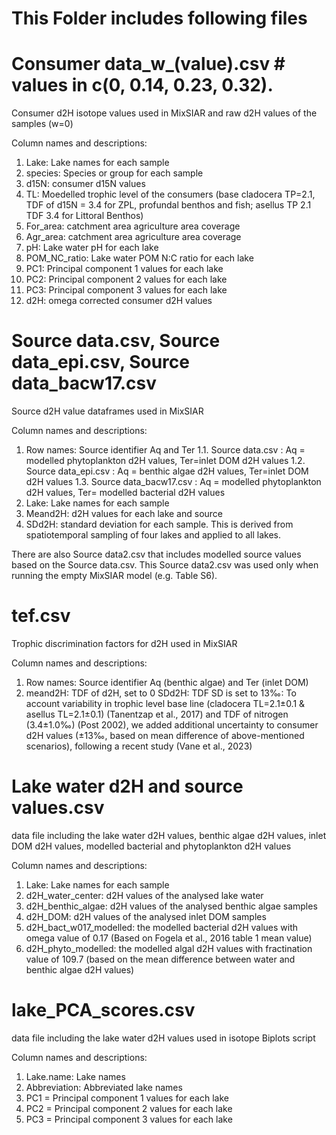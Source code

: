 # This Folder includes following files # 

# Consumer data_w_(value).csv # values in c(0, 0.14, 0.23, 0.32). 
Consumer d2H isotope values used in MixSIAR and raw d2H values of the samples (w=0)

Column names and descriptions: 
1. Lake: Lake names for each sample
2. species: Species or group for each sample
3. d15N: consumer d15N values
4. TL: Moedelled trophic level of the consumers (base cladocera TP=2.1, TDF of d15N = 3.4 for ZPL, profundal benthos and fish; asellus TP 2.1 TDF 3.4 for Littoral Benthos)
5. For_area: catchment area agriculture area coverage 
6. Agr_area: catchment area agriculture area coverage 
7. pH: Lake water pH for each lake
8. POM_NC_ratio: Lake water POM N:C ratio for each lake
9. PC1: Principal component 1 values for each lake
10. PC2: Principal component 2 values for each lake
11. PC3: Principal component 3 values for each lake
12. d2H: omega corrected consumer d2H values

# Source data.csv, Source data_epi.csv, Source data_bacw17.csv #
Source d2H value dataframes used in MixSIAR

Column names and descriptions:  
1. Row names: Source identifier Aq and Ter
    1.1. Source data.csv : Aq = modelled phytoplankton d2H values, Ter=inlet DOM d2H values
    1.2. Source data_epi.csv : Aq = benthic algae d2H values, Ter=inlet DOM d2H values
    1.3. Source data_bacw17.csv : Aq = modelled phytoplankton d2H values, Ter= modelled bacterial d2H values
3. Lake: Lake names for each sample
4. Meand2H: d2H values for each lake and source
5. SDd2H: standard deviation for each sample. This is derived from spatiotemporal sampling of four lakes and applied to all lakes.

There are also Source data2.csv that includes modelled source values based on the Source data.csv. This Source data2.csv was used only when running the empty MixSIAR model (e.g. Table S6). 
    
# tef.csv ## 
Trophic discrimination factors for d2H used in MixSIAR

Column names and descriptions:
1. Row names: Source identifier Aq (benthic algae) and Ter (inlet DOM) 
2. meand2H: TDF of d2H, set to 0 
 SDd2H: TDF SD is set to 13‰: To account variability in trophic level base line (cladocera TL=2.1±0.1 & asellus TL=2.1±0.1) (Tanentzap et al., 2017) and TDF of nitrogen (3.4±1.0‰) (Post 2002), 
 we added additional uncertainty to consumer d2H values (±13‰, based on mean difference of above-mentioned scenarios), following a recent study (Vane et al., 2023)

# Lake water d2H and source values.csv # 
data file including the lake water d2H values, benthic algae d2H values, inlet DOM d2H values, modelled bacterial and phytoplankton d2H values

Column names and descriptions:  
1. Lake: Lake names for each sample
2. d2H_water_center: d2H values of the analysed lake water
3. d2H_benthic_algae: d2H values of the analysed benthic algae samples
4. d2H_DOM: d2H values of the analysed inlet DOM samples
5. d2H_bact_w017_modelled: the modelled bacterial d2H values with omega value of 0.17 (Based on Fogela et al., 2016 table 1 mean value)
6. d2H_phyto_modelled: the modelled algal d2H values with fractination value of 109.7 (based on the mean difference between water and benthic algae d2H values)

# lake_PCA_scores.csv # 
data file including the lake water d2H values used in isotope Biplots script

Column names and descriptions:  
1. Lake.name: Lake names 
2. Abbreviation: Abbreviated lake names
3. PC1 = Principal component 1 values for each lake
4. PC2 = Principal component 2 values for each lake
5. PC3 = Principal component 3 values for each lake
